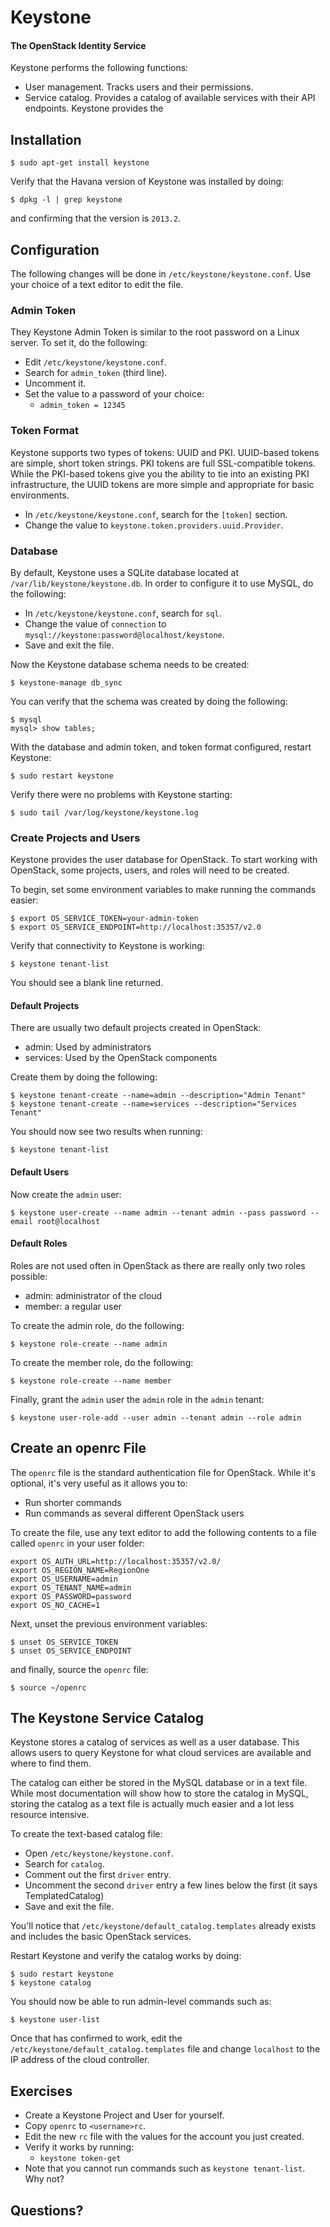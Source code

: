 # Keystone

#### The OpenStack Identity Service

Keystone performs the following functions:

  * User management. Tracks users and their permissions.
  * Service catalog. Provides a catalog of available services with their API endpoints.
Keystone provides the

## Installation

    $ sudo apt-get install keystone

Verify that the Havana version of Keystone was installed by doing:

    $ dpkg -l | grep keystone

and confirming that the version is `2013.2`.

## Configuration

The following changes will be done in `/etc/keystone/keystone.conf`. Use your choice of a text editor to edit the file.

### Admin Token

They Keystone Admin Token is similar to the root password on a Linux server. To set it, do the following:

  * Edit `/etc/keystone/keystone.conf`.
  * Search for `admin_token` (third line).
  * Uncomment it.
  * Set the value to a password of your choice:
    * `admin_token = 12345`

### Token Format

Keystone supports two types of tokens: UUID and PKI. UUID-based tokens are simple, short token strings. PKI tokens are full SSL-compatible tokens. While the PKI-based tokens give you the ability to tie into an existing PKI infrastructure, the UUID tokens are more simple and appropriate for basic environments.

  * In `/etc/keystone/keystone.conf`, search for the `[token]` section.
  * Change the value to `keystone.token.providers.uuid.Provider`.

### Database

By default, Keystone uses a SQLite database located at `/var/lib/keystone/keystone.db`. In order to configure it to use MySQL, do the following:

  * In `/etc/keystone/keystone.conf`, search for `sql`.
  * Change the value of `connection` to `mysql://keystone:password@localhost/keystone`.
  * Save and exit the file.

Now the Keystone database schema needs to be created:

    $ keystone-manage db_sync

You can verify that the schema was created by doing the following:

    $ mysql
    mysql> show tables;

With the database and admin token, and token format configured, restart Keystone:

    $ sudo restart keystone

Verify there were no problems with Keystone starting:

    $ sudo tail /var/log/keystone/keystone.log

### Create Projects and Users

Keystone provides the user database for OpenStack. To start working with OpenStack, some projects, users, and roles will need to be created.

To begin, set some environment variables to make running the commands easier:

    $ export OS_SERVICE_TOKEN=your-admin-token
    $ export OS_SERVICE_ENDPOINT=http://localhost:35357/v2.0

Verify that connectivity to Keystone is working:

    $ keystone tenant-list

You should see a blank line returned.

#### Default Projects

There are usually two default projects created in OpenStack:

  * admin: Used by administrators
  * services: Used by the OpenStack components

Create them by doing the following:

    $ keystone tenant-create --name=admin --description="Admin Tenant"
    $ keystone tenant-create --name=services --description="Services Tenant"

You should now see two results when running:

    $ keystone tenant-list

#### Default Users

Now create the `admin` user:

    $ keystone user-create --name admin --tenant admin --pass password --email root@localhost

#### Default Roles

Roles are not used often in OpenStack as there are really only two roles possible:

  * admin: administrator of the cloud
  * member: a regular user

To create the admin role, do the following:

    $ keystone role-create --name admin

To create the member role, do the following:

    $ keystone role-create --name member

Finally, grant the `admin` user the `admin` role in the `admin` tenant:

    $ keystone user-role-add --user admin --tenant admin --role admin

## Create an openrc File

The `openrc` file is the standard authentication file for OpenStack. While it's optional, it's very useful as it allows you to:

  * Run shorter commands
  * Run commands as several different OpenStack users

To create the file, use any text editor to add the following contents to a file called `openrc` in your user folder:

    export OS_AUTH_URL=http://localhost:35357/v2.0/
    export OS_REGION_NAME=RegionOne
    export OS_USERNAME=admin
    export OS_TENANT_NAME=admin
    export OS_PASSWORD=password
    export OS_NO_CACHE=1

Next, unset the previous environment variables:

    $ unset OS_SERVICE_TOKEN
    $ unset OS_SERVICE_ENDPOINT

and finally, source the `openrc` file:

    $ source ~/openrc

## The Keystone Service Catalog

Keystone stores a catalog of services as well as a user database. This allows users to query Keystone for what cloud services are available and where to find them.

The catalog can either be stored in the MySQL database or in a text file. While most documentation will show how to store the catalog in MySQL, storing the catalog as a text file is actually much easier and a lot less resource intensive.

To create the text-based catalog file:

  * Open `/etc/keystone/keystone.conf`.
  * Search for `catalog`.
  * Comment out the first `driver` entry.
  * Uncomment the second `driver` entry a few lines below the first (it says TemplatedCatalog)
  * Save and exit the file.

You'll notice that `/etc/keystone/default_catalog.templates` already exists and includes the basic OpenStack services.

Restart Keystone and verify the catalog works by doing:

    $ sudo restart keystone
    $ keystone catalog

You should now be able to run admin-level commands such as:

    $ keystone user-list

Once that has confirmed to work, edit the `/etc/keystone/default_catalog.templates` file and change `localhost` to the IP address of the cloud controller.

## Exercises

  * Create a Keystone Project and User for yourself.
  * Copy `openrc` to `<username>rc`.
  * Edit the new `rc` file with the values for the account you just created.
  * Verify it works by running:
    * `keystone token-get`
  * Note that you cannot run commands such as `keystone tenant-list`. Why not?

## Questions?
